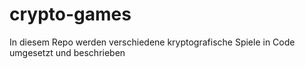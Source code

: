 # crypto-games
In diesem Repo werden verschiedene kryptografische Spiele in Code umgesetzt und beschrieben
